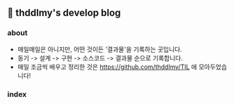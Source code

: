 ## 📝 thddlmy's develop blog

### about
- 매일매일은 아니지만, 어떤 것이든 '결과물'을 기록하는 곳입니다.
- 동기 -> 설계 -> 구현 -> 소스코드 -> 결과물 순으로 기록합니다.
- 매일 조금씩 배우고 정리한 것은 https://github.com/thddlmy/TIL 에 모아두었습니다!

### index

